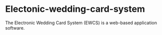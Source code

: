 # Electonic-wedding-card-system
The Electronic Wedding Card System (EWCS) is a web-based application software.
